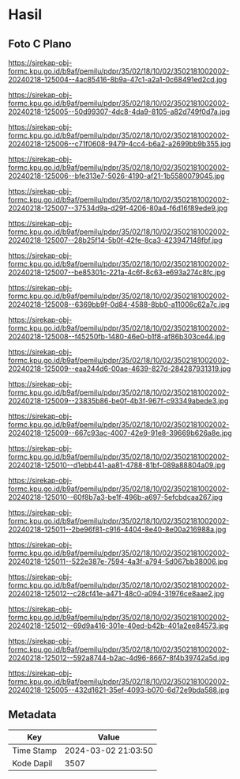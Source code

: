 # Hasil

## Foto C Plano

https://sirekap-obj-formc.kpu.go.id/b9af/pemilu/pdpr/35/02/18/10/02/3502181002002-20240218-125004--4ac85416-8b9a-47c1-a2a1-0c68491ed2cd.jpg

https://sirekap-obj-formc.kpu.go.id/b9af/pemilu/pdpr/35/02/18/10/02/3502181002002-20240218-125005--50d99307-4dc8-4da9-8105-a82d749f0d7a.jpg

https://sirekap-obj-formc.kpu.go.id/b9af/pemilu/pdpr/35/02/18/10/02/3502181002002-20240218-125006--c71f0608-9479-4cc4-b6a2-a2699bb9b355.jpg

https://sirekap-obj-formc.kpu.go.id/b9af/pemilu/pdpr/35/02/18/10/02/3502181002002-20240218-125006--bfe313e7-5026-4190-af21-1b5580079045.jpg

https://sirekap-obj-formc.kpu.go.id/b9af/pemilu/pdpr/35/02/18/10/02/3502181002002-20240218-125007--37534d9a-d29f-4206-80a4-f6d16f89ede9.jpg

https://sirekap-obj-formc.kpu.go.id/b9af/pemilu/pdpr/35/02/18/10/02/3502181002002-20240218-125007--28b25f14-5b0f-42fe-8ca3-423947148fbf.jpg

https://sirekap-obj-formc.kpu.go.id/b9af/pemilu/pdpr/35/02/18/10/02/3502181002002-20240218-125007--be85301c-221a-4c6f-8c63-e693a274c8fc.jpg

https://sirekap-obj-formc.kpu.go.id/b9af/pemilu/pdpr/35/02/18/10/02/3502181002002-20240218-125008--6369bb9f-0d84-4588-8bb0-a11006c62a7c.jpg

https://sirekap-obj-formc.kpu.go.id/b9af/pemilu/pdpr/35/02/18/10/02/3502181002002-20240218-125008--f45250fb-1480-46e0-b1f8-af86b303ce44.jpg

https://sirekap-obj-formc.kpu.go.id/b9af/pemilu/pdpr/35/02/18/10/02/3502181002002-20240218-125009--eaa244d6-00ae-4639-827d-284287931319.jpg

https://sirekap-obj-formc.kpu.go.id/b9af/pemilu/pdpr/35/02/18/10/02/3502181002002-20240218-125009--23835b86-be0f-4b3f-967f-c93349abede3.jpg

https://sirekap-obj-formc.kpu.go.id/b9af/pemilu/pdpr/35/02/18/10/02/3502181002002-20240218-125009--667c93ac-4007-42e9-91e8-39669b626a8e.jpg

https://sirekap-obj-formc.kpu.go.id/b9af/pemilu/pdpr/35/02/18/10/02/3502181002002-20240218-125010--d1ebb441-aa81-4788-81bf-089a88804a09.jpg

https://sirekap-obj-formc.kpu.go.id/b9af/pemilu/pdpr/35/02/18/10/02/3502181002002-20240218-125010--60f8b7a3-be1f-496b-a697-5efcbdcaa267.jpg

https://sirekap-obj-formc.kpu.go.id/b9af/pemilu/pdpr/35/02/18/10/02/3502181002002-20240218-125011--2be96f81-c916-4404-8e40-8e00a216988a.jpg

https://sirekap-obj-formc.kpu.go.id/b9af/pemilu/pdpr/35/02/18/10/02/3502181002002-20240218-125011--522e387e-7594-4a3f-a794-5d067bb38006.jpg

https://sirekap-obj-formc.kpu.go.id/b9af/pemilu/pdpr/35/02/18/10/02/3502181002002-20240218-125012--c28cf41e-a471-48c0-a094-31976ce8aae2.jpg

https://sirekap-obj-formc.kpu.go.id/b9af/pemilu/pdpr/35/02/18/10/02/3502181002002-20240218-125012--69d9a416-301e-40ed-b42b-401a2ee84573.jpg

https://sirekap-obj-formc.kpu.go.id/b9af/pemilu/pdpr/35/02/18/10/02/3502181002002-20240218-125012--592a8744-b2ac-4d96-8667-8f4b39742a5d.jpg

https://sirekap-obj-formc.kpu.go.id/b9af/pemilu/pdpr/35/02/18/10/02/3502181002002-20240218-125005--432d1621-35ef-4093-b070-6d72e9bda588.jpg


## Metadata

| Key        | Value               |
| ---------- | ------------------- |
| Time Stamp | 2024-03-02 21:03:50 |
| Kode Dapil | 3507                |



